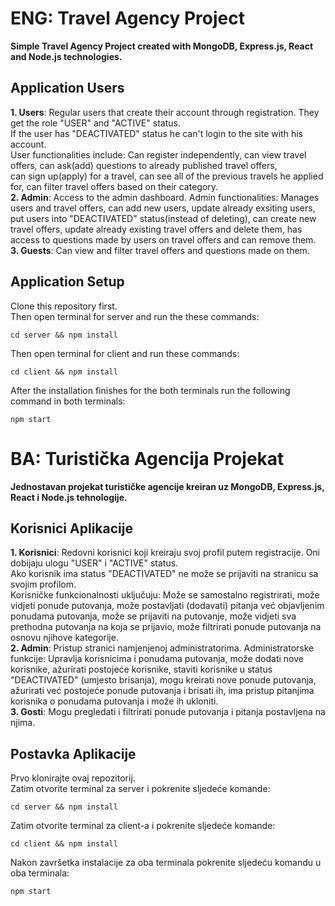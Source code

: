 # ENG: Travel Agency Project
**Simple Travel Agency Project created with MongoDB, Express.js, React and Node.js technologies.**
## Application Users
**1. Users**: Regular users that create their account through registration. They get the role "USER" and "ACTIVE" status.<br />
If the user has "DEACTIVATED" status he can't login to the site with his account.<br />
User functionalities include: Can register independently, can view travel offers, can ask(add) questions to already published travel offers,<br />
can sign up(apply) for a travel, can see all of the previous travels he applied for, can filter travel offers based on their category. <br />
**2. Admin**: Access to the admin dashboard. Admin functionalities: Manages users and travel offers, can add new users, update already exsiting users,
put users into "DEACTIVATED" status(instead of deleting), can create new travel offers, update already existing travel offers and delete them,
has access to questions made by users on travel offers and can remove them.<br />
**3. Guests**: Can view and filter travel offers and questions made on them.
## Application Setup
Clone this repository first.<br />
Then open terminal for server and run the these commands:<br />
```
cd server && npm install
```
Then open terminal for client and run these commands:<br />
```
cd client && npm install
```
After the installation finishes for the both terminals run the following command in both terminals:<br />
```
npm start
```

# BA: Turistička Agencija Projekat
**Jednostavan projekat turističke agencije kreiran uz MongoDB, Express.js, React i Node.js tehnologije.**
## Korisnici Aplikacije
**1. Korisnici**: Redovni korisnici koji kreiraju svoj profil putem registracije. Oni dobijaju ulogu "USER" i "ACTIVE" status.<br />
Ako korisnik ima status "DEACTIVATED" ne može se prijaviti na stranicu sa svojim profilom.<br />
Korisničke funkcionalnosti uključuju: Može se samostalno registrirati, može vidjeti ponude putovanja, može postavljati (dodavati) pitanja već objavljenim ponudama putovanja,
može se prijaviti na putovanje, može vidjeti sva prethodna putovanja na koja se prijavio, može filtrirati ponude putovanja na osnovu njihove kategorije.<br />
**2. Admin**: Pristup stranici namjenjenoj administratorima. Administratorske funkcije: Upravlja korisnicima i ponudama putovanja, može dodati nove korisnike, ažurirati postojeće korisnike,
staviti korisnike u status "DEACTIVATED" (umjesto brisanja), mogu kreirati nove ponude putovanja, ažurirati već postojeće ponude putovanja i brisati ih,
ima pristup pitanjima korisnika o ponudama putovanja i može ih ukloniti.<br />
**3. Gosti**: Mogu pregledati i filtrirati ponude putovanja i pitanja postavljena na njima.
## Postavka Aplikacije
Prvo klonirajte ovaj repozitorij.<br />
Zatim otvorite terminal za server i pokrenite sljedeće komande:<br />
```
cd server && npm install
```
Zatim otvorite terminal za client-a i pokrenite sljedeće komande:<br />
```
cd client && npm install
```
Nakon završetka instalacije za oba terminala pokrenite sljedeću komandu u oba terminala:<br />
```
npm start
```
